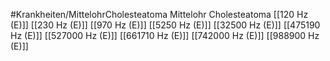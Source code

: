 #Krankheiten/MittelohrCholesteatoma
Mittelohr Cholesteatoma
[[120 Hz (E)]]
[[230 Hz (E)]]
[[970 Hz (E)]]
[[5250 Hz (E)]]
[[32500 Hz (E)]]
[[475190 Hz (E)]]
[[527000 Hz (E)]]
[[661710 Hz (E)]]
[[742000 Hz (E)]]
[[988900 Hz (E)]]